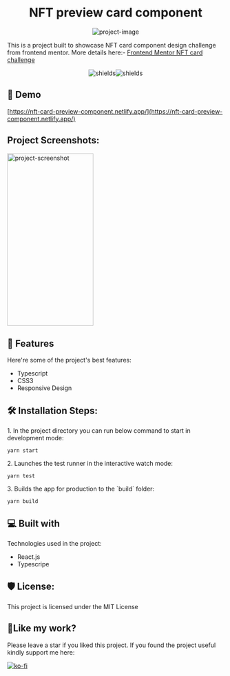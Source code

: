 <h1 align="center" id="title">NFT preview card component</h1>

<p align="center"><img src="https://res.cloudinary.com/dk22rcdch/image/upload/v1637499037/Blogimages/socialify-image_idxpoo.png" alt="project-image"></p>

<p id="description">This is a project built to showcase NFT card component design challenge from frontend mentor. More details here:- <a href="https://www.frontendmentor.io/challenges/nft-preview-card-component-SbdUL_w0U">Frontend Mentor NFT card challenge</a></p>

<p align="center"><img src="https://img.shields.io/github/license/saurabhnative/nft-preview-card-component" alt="shields"><img src="https://img.shields.io/twitter/url?style=social&amp;url=https%3A%2F%2Fgithub.com%2Fsaurabhnative%2Fnft-preview-card-component" alt="shields"></p>

<h2>🚀 Demo</h2>

[https://nft-card-preview-component.netlify.app/](https://nft-card-preview-component.netlify.app/)

<h2>Project Screenshots:</h2>

<img src="https://res.cloudinary.com/dk22rcdch/image/upload/v1637499360/Blogimages/Screenshot_2021-11-21_at_6.25.52_PM_u9qalg.png" alt="project-screenshot" width="200" height="400/">

<h2>🧐 Features</h2>

Here're some of the project's best features:

- Typescript
- CSS3
- Responsive Design

<h2>🛠️ Installation Steps:</h2>

<p>1. In the project directory you can run below command to start in development mode:</p>

```
yarn start
```

<p>2. Launches the test runner in the interactive watch mode:</p>

```
yarn test
```

<p>3. Builds the app for production to the `build` folder:</p>

```
yarn build
```

<h2>💻 Built with</h2>

Technologies used in the project:

- React.js
- Typescripe

<h2>🛡️ License:</h2>

This project is licensed under the MIT License

<h2>💖Like my work?</h2>

Please leave a star if you liked this project. If you found the project useful kindly support me here:<p>[![ko-fi](https://ko-fi.com/img/githubbutton_sm.svg)](https://ko-fi.com/T6T24KNL5)</p>
